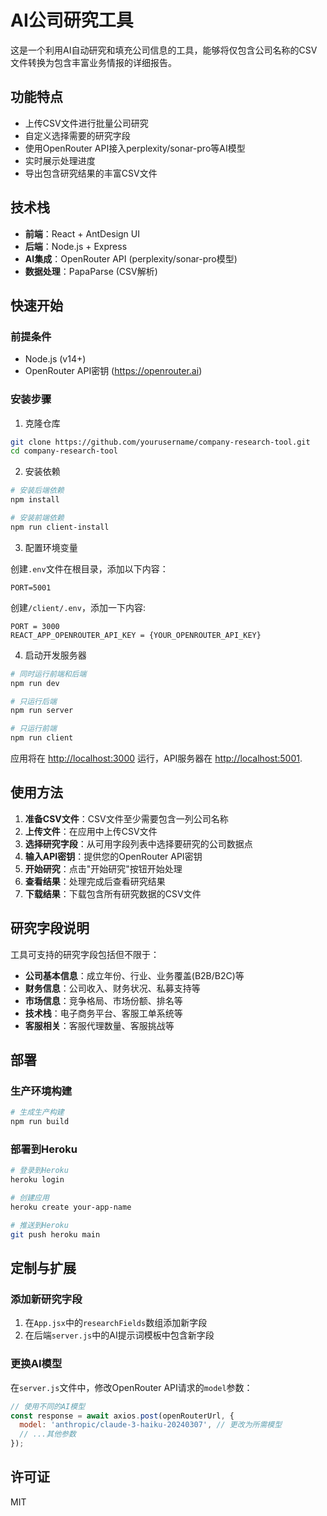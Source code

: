 # AI公司研究工具

这是一个利用AI自动研究和填充公司信息的工具，能够将仅包含公司名称的CSV文件转换为包含丰富业务情报的详细报告。

## 功能特点

- 上传CSV文件进行批量公司研究
- 自定义选择需要的研究字段
- 使用OpenRouter API接入perplexity/sonar-pro等AI模型
- 实时展示处理进度
- 导出包含研究结果的丰富CSV文件

## 技术栈

- **前端**：React + AntDesign UI
- **后端**：Node.js + Express
- **AI集成**：OpenRouter API (perplexity/sonar-pro模型)
- **数据处理**：PapaParse (CSV解析)

## 快速开始

### 前提条件

- Node.js (v14+)
- OpenRouter API密钥 (https://openrouter.ai)

### 安装步骤

1. 克隆仓库

```bash
git clone https://github.com/yourusername/company-research-tool.git
cd company-research-tool
```

2. 安装依赖

```bash
# 安装后端依赖
npm install

# 安装前端依赖
npm run client-install
```

3. 配置环境变量

创建`.env`文件在根目录，添加以下内容：

```
PORT=5001
```

创建`/client/.env`，添加一下内容:
```
PORT = 3000
REACT_APP_OPENROUTER_API_KEY = {YOUR_OPENROUTER_API_KEY}
```

4. 启动开发服务器

```bash
# 同时运行前端和后端
npm run dev

# 只运行后端
npm run server

# 只运行前端
npm run client
```

应用将在 [http://localhost:3000](http://localhost:3000) 运行，API服务器在 [http://localhost:5001](http://localhost:5001).

## 使用方法

1. **准备CSV文件**：CSV文件至少需要包含一列公司名称
2. **上传文件**：在应用中上传CSV文件
3. **选择研究字段**：从可用字段列表中选择要研究的公司数据点
4. **输入API密钥**：提供您的OpenRouter API密钥
5. **开始研究**：点击"开始研究"按钮开始处理
6. **查看结果**：处理完成后查看研究结果
7. **下载结果**：下载包含所有研究数据的CSV文件

## 研究字段说明

工具可支持的研究字段包括但不限于：

- **公司基本信息**：成立年份、行业、业务覆盖(B2B/B2C)等
- **财务信息**：公司收入、财务状况、私募支持等
- **市场信息**：竞争格局、市场份额、排名等
- **技术栈**：电子商务平台、客服工单系统等
- **客服相关**：客服代理数量、客服挑战等

## 部署

### 生产环境构建

```bash
# 生成生产构建
npm run build
```

### 部署到Heroku

```bash
# 登录到Heroku
heroku login

# 创建应用
heroku create your-app-name

# 推送到Heroku
git push heroku main
```

## 定制与扩展

### 添加新研究字段

1. 在`App.jsx`中的`researchFields`数组添加新字段
2. 在后端`server.js`中的AI提示词模板中包含新字段

### 更换AI模型

在`server.js`文件中，修改OpenRouter API请求的`model`参数：

```javascript
// 使用不同的AI模型
const response = await axios.post(openRouterUrl, {
  model: 'anthropic/claude-3-haiku-20240307', // 更改为所需模型
  // ...其他参数
});
```

## 许可证

MIT